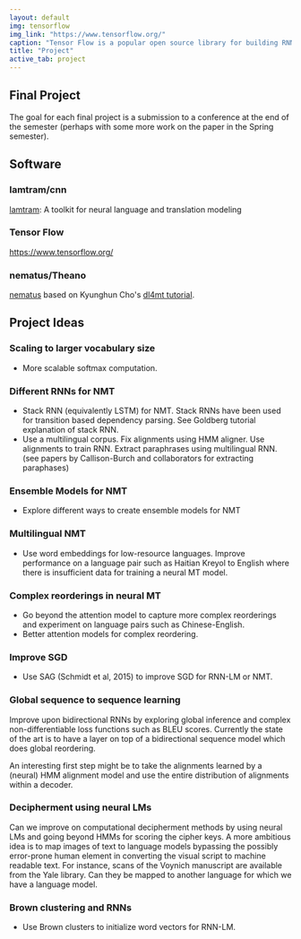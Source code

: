 ```yaml
---
layout: default
img: tensorflow
img_link: "https://www.tensorflow.org/"
caption: "Tensor Flow is a popular open source library for building RNNs (and other useful things)."
title: "Project"
active_tab: project
---
```


Final Project
-------------

The goal for each final project is a submission to a conference at the end of the semester (perhaps with some more work on the paper in the Spring semester).

## Software

### lamtram/cnn

[lamtram](https://github.com/neubig/lamtram): A toolkit for neural language and translation modeling

### Tensor Flow

https://www.tensorflow.org/

### nematus/Theano

[nematus](https://github.com/rsennrich/nematus) based on Kyunghun Cho's [dl4mt tutorial](https://github.com/nyu-dl/dl4mt-tutorial).

## Project Ideas

### Scaling to larger vocabulary size

* More scalable softmax computation.

### Different RNNs for NMT

* Stack RNN (equivalently LSTM) for NMT. Stack RNNs have been used for transition based dependency parsing. See Goldberg tutorial explanation of stack RNN.
* Use a multilingual corpus. Fix alignments using HMM aligner. Use alignments to train RNN. Extract paraphrases using multilingual RNN. (see papers by Callison-Burch and collaborators for extracting paraphases)

### Ensemble Models for NMT

* Explore different ways to create ensemble models for NMT

### Multilingual NMT

* Use word embeddings for low-resource languages. Improve performance on a language pair such as Haitian Kreyol to English where there is insufficient data for training a neural MT model.

### Complex reorderings in neural MT

* Go beyond the attention model to capture more complex reorderings and experiment on language pairs such as Chinese-English.
* Better attention models for complex reordering.

### Improve SGD

* Use SAG (Schmidt et al, 2015) to improve SGD for RNN-LM or NMT.

### Global sequence to sequence learning

Improve upon bidirectional RNNs by exploring global inference and complex non-differentiable loss functions such as BLEU scores. Currently the state of the art is to have a layer on top of a bidirectional sequence model which does global reordering.

An interesting first step might be to take the alignments learned by a (neural) HMM alignment model and use the entire distribution of alignments within a decoder.

### Decipherment using neural LMs

Can we improve on computational decipherment methods by using neural LMs and going beyond HMMs for scoring the cipher keys.
A more ambitious idea is to map images of text to language models bypassing the possibly error-prone human element in converting
the visual script to machine readable text. For instance, scans of the Voynich manuscript are available from the Yale library.
Can they be mapped to another language for which we have a language model.

### Brown clustering and RNNs

* Use Brown clusters to initialize word vectors for RNN-LM.
